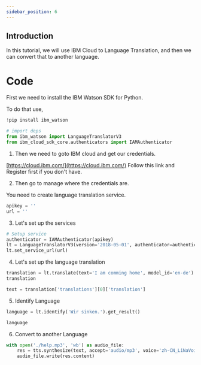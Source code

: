 ```yaml
---
sidebar_position: 6
---
```


## Introduction

In this tutorial, we will use IBM Cloud to Language Translation, and then we can convert that to another language.

# Code

First we need to install the IBM Watson SDK for Python.

To do that use,

````py
!pip install ibm_watson

# import deps
from ibm_watson import LanguageTranslatorV3
from ibm_cloud_sdk_core.authenticators import IAMAuthenticator
````

1. Then we need to goto IBM cloud and get our credentials.

[https://cloud.ibm.com/](https://cloud.ibm.com/) Follow this link and Register first if you don't have.

2. Then go to manage where the credentials are.

You need to create language translation service.

````py
apikey = ''
url = ''
````

3.  Let's set up the services
````py
# Setup service
authenticator = IAMAuthenticator(apikey)
lt = LanguageTranslatorV3(version='2018-05-01', authenticator=authenticator)
lt.set_service_url(url)
````

4.  Let's set up the language translation
````py
translation = lt.translate(text='I am comming home', model_id='en-de').get_result()
translation

text = translation['translations'][0]['translation']
````

5. Identify Language
`````py
language = lt.identify('Wir sinken.').get_result()

language
`````

6. Convert to another Language

````py
with open('./help.mp3', 'wb') as audio_file:
    res = tts.synthesize(text, accept='audio/mp3', voice='zh-CN_LiNaVoice').get_result()
    audio_file.write(res.content)
````